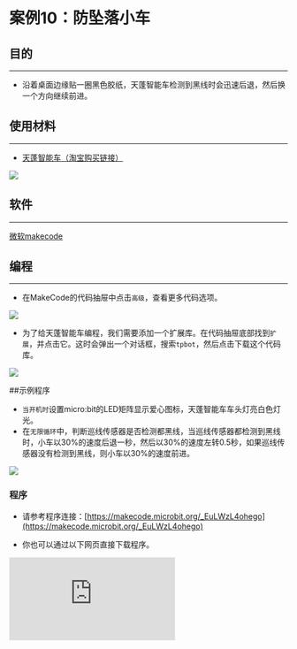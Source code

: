 ﻿---
sidebar_position: 17
sidebar_label: 防坠落小车
---

# 案例10：防坠落小车

## 目的
---
- 沿着桌面边缘贴一圈黑色胶纸，天蓬智能车检测到黑线时会迅速后退，然后换一个方向继续前进。

## 使用材料
---

- [天蓬智能车（淘宝购买链接）](https://item.taobao.com/item.htm?ft=t&id=627045784239)



![](https://wiki-media-ef.oss-cn-hongkong.aliyuncs.com/docs/microbit/microbit-smart-car/microbit-tpbot/images/TPBot_tianpeng_case_01_01.png)





## 软件
---
[微软makecode](https://makecode.microbit.org/#)


## 编程
---


- 在MakeCode的代码抽屉中点击`高级`，查看更多代码选项。

![](https://wiki-media-ef.oss-cn-hongkong.aliyuncs.com/docs/microbit/microbit-smart-car/microbit-tpbot/images/TPBot_tianpeng_case_01_02.png)

- 为了给天蓬智能车编程，我们需要添加一个扩展库。在代码抽屉底部找到`扩展`，并点击它。这时会弹出一个对话框，搜索`tpbot`，然后点击下载这个代码库。

![](https://wiki-media-ef.oss-cn-hongkong.aliyuncs.com/docs/microbit/microbit-smart-car/microbit-tpbot/images/TPBot_tianpeng_case_01_03.png)

##示例程序
- `当开机时`设置micro:bit的LED矩阵显示爱心图标，天蓬智能车车头灯亮白色灯光。
- 在`无限循环`中，判断巡线传感器是否检测都黑线，当巡线传感器都检测到黑线时，小车以30%的速度后退一秒，然后以30%的速度左转0.5秒，如果巡线传感器没有检测到黑线，则小车以30%的速度前进。

![](https://wiki-media-ef.oss-cn-hongkong.aliyuncs.com/docs/microbit/microbit-smart-car/microbit-tpbot/images/TPBot_tianpeng_case_10_04.png)

### 程序
- 请参考程序连接：[https://makecode.microbit.org/_EuLWzL4ohego](https://makecode.microbit.org/_EuLWzL4ohego)

- 你也可以通过以下网页直接下载程序。

<div
    style={{
        position: 'relative',
        paddingBottom: '60%',
        overflow: 'hidden',
    }}
>
    <iframe
        src="https://makecode.microbit.org/_EuLWzL4ohego"
        frameborder="0"
        sandbox="allow-popups allow-forms allow-scripts allow-same-origin"
        style={{
            position: 'absolute',
            width: '100%',
            height: '100%',
        }}
    />
</div>
---

## 结论
---

- 开机时micro:bit的LED矩阵显示爱心图案，天蓬智能车车头灯亮白色灯光，并向前行驶。当行驶到黑线范围时，天蓬智能车后退并左转，然后继续行驶。


## 思考
---


## 常见问题
---
Q:使用案例中的代码发现小车不能正常运行？
A:电池电量不足，增大程序中的小车速度参数的数值，并测试。

## 相关阅读
---
